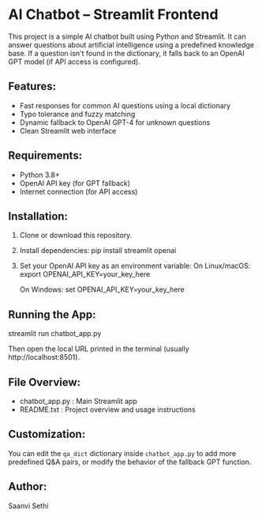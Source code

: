 AI Chatbot – Streamlit Frontend
===============================

This project is a simple AI chatbot built using Python and Streamlit. It can answer questions about artificial intelligence using a predefined knowledge base. If a question isn't found in the dictionary, it falls back to an OpenAI GPT model (if API access is configured).

Features:
---------
- Fast responses for common AI questions using a local dictionary
- Typo tolerance and fuzzy matching
- Dynamic fallback to OpenAI GPT-4 for unknown questions
- Clean Streamlit web interface

Requirements:
-------------
- Python 3.8+
- OpenAI API key (for GPT fallback)
- Internet connection (for API access)

Installation:
-------------
1. Clone or download this repository.
2. Install dependencies:
   pip install streamlit openai

3. Set your OpenAI API key as an environment variable:
   On Linux/macOS:
   export OPENAI_API_KEY=your_key_here

   On Windows:
   set OPENAI_API_KEY=your_key_here

Running the App:
----------------
streamlit run chatbot_app.py

Then open the local URL printed in the terminal (usually http://localhost:8501).

File Overview:
--------------
- chatbot_app.py : Main Streamlit app
- README.txt     : Project overview and usage instructions

Customization:
--------------
You can edit the `qa_dict` dictionary inside `chatbot_app.py` to add more predefined Q&A pairs, or modify the behavior of the fallback GPT function.

Author:
-------
Saanvi Sethi
